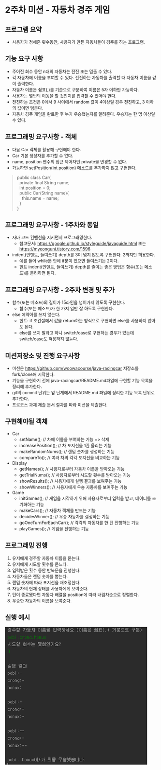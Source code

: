 # 2주차 미션 - 자동차 경주 게임

## 프로그램 요약
- 사용자가 정해준 횟수동안, 사용자가 만든 자동차들이 경주를 하는 프로그램.

## 기능 요구 사항
- 주어진 회수 동안 n대의 자동차는 전진 또는 멈출 수 있다.
- 각 자동차에 이름을 부여할 수 있다. 전진하는 자동차를 출력할 때 자동차 이름을 같이 출력한다.
- 자동차 이름은 쉼표(,)를 기준으로 구분하여 이름은 5자 이하만 가능하다.
- 사용자는 몇번의 이동을 할 것인지를 입력할 수 있어야 한다.
- 전진하는 조건은 0에서 9 사이에서 random 값이 4이상일 경우 전진하고, 3 이하의 값이면 멈춘다.
- 자동차 경주 게임을 완료한 후 누가 우승했는지를 알려준다. 우승자는 한 명 이상일 수 있다. 

## 프로그래밍 요구사항 - 객체

- 다음 Car 객체를 활용해 구현해야 한다.
- Car 기본 생성자를 추가할 수 없다.
- name, position 변수의 접근 제어자인 private을 변경할 수 없다.
- 가능하면 setPosition(int position) 메소드를 추가하지 않고 구현한다.

> public class Car{  
&nbsp;&nbsp;private final String name;  
&nbsp;&nbsp;int position = 0;  
&nbsp;&nbsp;public Car(String name){  
&nbsp;&nbsp;&nbsp;&nbsp;this.name = name;  
&nbsp;&nbsp;}  
}

## 프로그래밍 요구사항 - 1주차와 동일
- 자바 코드 컨벤션을 지키면서 프로그래밍한다.
  - 참고문서: <https://google.github.io/styleguide/javaguide.html> 또는 <https://myeonguni.tistory.com/1596>
- indent(인덴트, 들여쓰기) depth를 3이 넘지 않도록 구현한다. 2까지만 허용한다. 
  - 예를 들어 while문 안에 if문이 있으면 들여쓰기는 2이다.
  - 힌트 indent(인덴트, 들여쓰기) depth를 줄이는 좋은 방법은 함수(또는 메소드)를 분리하면 된다.

## 프로그래밍 요구사항 - 2주차 변경 및 추가
- 함수(또는 메소드)의 길이가 15라인을 넘어가지 않도록 구현한다.
  - 함수(또는 메소드)가 한 가지 일만 잘 하도록 구현한다.
- else 예약어를 쓰지 않는다.
  - 힌트: if 조건절에서 값을 return하는 방식으로 구현하면 else를 사용하지 않아도 된다.
  - else를 쓰지 말라고 하니 switch/case로 구현하는 경우가 있는데 switch/case도 혀용하지 않늗다.

## 미션저장소 및 진행 요구사항
- 미션은 <https://github.com/woowacourse/java-racingcar> 저장소를 fork/clone해 시작한다.
- 기능을 구현하기 전에 java-racingcar/README.md파일에 구현할 기능 목록을 정리해 추가한다.
- git의 commit 단위는 앞 단계에서 README.md 파일에 정리한 기능 목록 단위로 추가한다.
- 프로코스 과제 제출 문서 절차를 따라 미션을 제출한다.

## 구현해야될 객체
- Car  
  - setName(); // 차에 이름을 부여하는 기능 => 삭제
  - increasePosition(); // 차 포지션을 1칸 올리는 기능
  - makeRandomNums(); // 랜덤 숫자를 생성하는 기능
  - compareTo(); // 여러 차의 각각 포지션을 비교하는 기능
- Display  
  - getNames(); // 사용자로부터 자동차 이름을 받아오는 기능
  - getTrialNums(); // 사용자로부터 시도할 횟수를 받아오는 기능
  - showResults(); // 사용자에게 실행 결과를 보여주는 기능
  - showWinners(); // 사용자에게 우승 자동차를 보여주는 기능
- Game  
  - initGames(); // 게임을 시작하기 위해 사용자로부터 입력을 받고, 데이터를 초기화하는 기능
  - makeCars(); // 자동차 객체를 만드는 기능
  - decidesWinner(); // 우승 자동차를 결정하는 기능
  - goOneTurnForEachCar(); // 각각의 자동차를 한 턴 진행하는 기능
  - playGames(); // 게임을 진행하는 기능

## 프로그래밍 진행
1. 유저에게 경주할 자동차 이름을 묻는다.
2. 유저에게 시도할 횟수를 묻느다.
3. 입력받은 횟수 동안 반복문을 진행한다.
4. 자동차들은 랜덤 숫자를 뽑는다.
5. 랜덤 숫자에 따라 포지션을 재조정한다.
6. 자동차의 현재 상태를 사용자에게 보여준다.
7. 턴이 종료됐다면 자동차 배열을 position에 따라 내림차순으로 정렬한다.
8. 우승한 자동차의 이름을 보여준다.

## 실행 예시
![예시](./example.png)